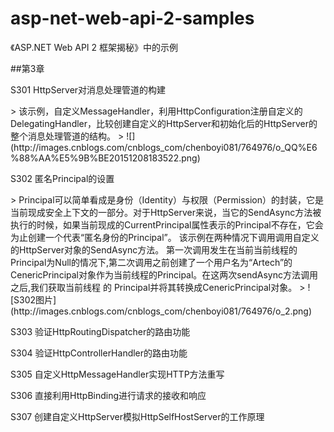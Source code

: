 # asp-net-web-api-2-samples
《ASP.NET Web API 2 框架揭秘》中的示例

##第3章
<p>S301 HttpServer对消息处理管道的构建</p>
> 该示例，自定义MessageHandler，利用HttpConfiguration注册自定义的DelegatingHandler，比较创建自定义的HttpServer和初始化后的HttpServer的整个消息处理管道的结构。
> ![](http://images.cnblogs.com/cnblogs_com/chenboyi081/764976/o_QQ%E6%88%AA%E5%9B%BE20151208183522.png)
<p>S302 匿名Principal的设置</p>
> Principal可以简单看成是身份（Identity）与权限（Permission）的封装，它是当前现成安全上下文的一部分。对于HttpServer来说，当它的SendAsync方法被执行的时候，如果当前现成的CurrentPrincipal属性表示的Principal不存在，它会为止创建一个代表“匿名身份的Principal”。
该示例在两种情况下调用调用自定义的HttpServer对象的SendAsync方法。
第一次调用发生在当前当前线程的Principal为Null的情况下,第二次调用之前创建了一个用户名为“Artech”的CenericPrincipal对象作为当前线程的Principal。在这两次sendAsync方法调用之后,我们获取当前线程 的 Principal并将其转换成CenericPrincipal对象。
> ![S302图片](http://images.cnblogs.com/cnblogs_com/chenboyi081/764976/o_2.png)
<p>S303 验证HttpRoutingDispatcher的路由功能</p>
<p>S304 验证HttpControllerHandler的路由功能</p>
<p>S305 自定义HttpMessageHandler实现HTTP方法重写</p>
<p>S306 直接利用HttpBinding进行请求的接收和响应</p>
<p>S307 创建自定义HttpServer模拟HttpSelfHostServer的工作原理</p>
